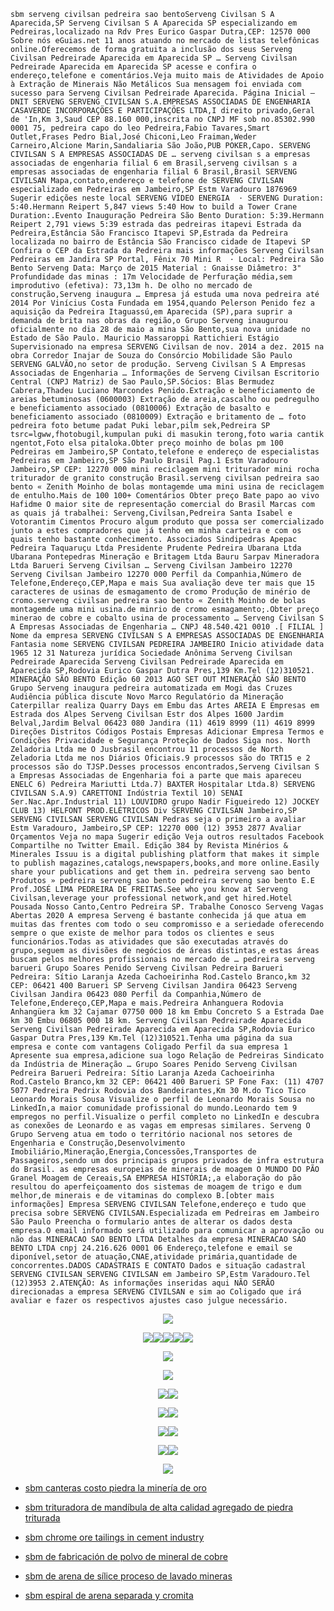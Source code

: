 
```
sbm serveng civilsan pedreira sao bentoServeng Civilsan S A Aparecida,SP Serveng Civilsan S A Aparecida SP especializando em Pedreiras,localizado na Rdv Pres Eurico Gaspar Dutra,CEP: 12570 000 Sobre nós eGuias.net 11 anos atuando no mercado de listas telefônicas online.Oferecemos de forma gratuita a inclusão dos seus Serveng Civilsan Pedreirade Aparecida em Aparecida SP … Serveng Civilsan Pedreirade Aparecida em Aparecida SP acesse e confira o endereço,telefone e comentários.Veja muito mais de Atividades de Apoio à Extração de Minerais Não Metálicos Sua mensagem foi enviada com sucesso para Serveng Civilsan Pedreirade Aparecida. Página Inicial — DNIT SERVENG SERVENG CIVILSAN S.A.EMPRESAS ASSOCIADAS DE ENGENHARIA CASAVERDE INCORPORAÇÖES E PARTICIPAÇÖES LTDA,I direito privado,Geral de 'In,Km 3,Saud CEP 88.160 000,inscrita no CNPJ MF sob no.85302.990 0001 75, pedreira capo do leo Pedreira,Fabio Tavares,Smart Outlet,Frases Pedro Bial,José Chiconi,Leo Fraiman,Weder Carneiro,Alcione Marin,Sandaliaria São João,PUB POKER,Capo. SERVENG CIVILSAN S A EMPRESAS ASSOCIADAS DE … serveng civilsan s a empresas associadas de engenharia filial 6 em Brasil,serveng civilsan s a empresas associadas de engenharia filial 6 Brasil,Brasil SERVENG CIVILSAN Mapa,contato,endereço e telefone de SERVENG CIVILSAN especializado em Pedreiras em Jambeiro,SP Estm Varadouro 1876969 Sugerir edições neste local SERVENG VÍDEO ENERGIA  · SERVENG Duration: 5:40.Hermann Reipert 5,847 views 5:40 How to build a Tower Crane Duration:.Evento Inauguração Pedreira São Bento Duration: 5:39.Hermann Reipert 2,791 views 5:39 estrada das pedreiras itapevi Estrada da Pedreira,Estância São Francisco Itapevi SP,Estrada da Pedreira localizada no bairro de Estância São Francisco cidade de Itapevi SP Confira o CEP da Estrada da Pedreira mais informações Serveng Civilsan Pedreiras em Jandira SP Portal, Fênix 70 Mini R  · Local: Pedreira São Bento Serveng Data: Março de 2015 Material : Gnaisse Diâmetro: 3" Profundidade das minas : 17m Velocidade de Perfuração média,sem improdutivo (efetiva): 73,13m h. De olho no mercado de construção,Serveng inaugura … Empresa já estuda uma nova pedreira até 2014 Por Vinícius Costa Fundada em 1954,quando Pelerson Penido fez a aquisição da Pedreira Itaguassú,em Aparecida (SP),para suprir a demanda de brita nas obras da região,o Grupo Serveng inaugurou oficialmente no dia 28 de maio a mina São Bento,sua nova unidade no Estado de São Paulo. Mauricio Massaroppi Rattichieri Estágio Supervisionado na empresa SERVENG Civilsan de nov. 2014 a dez. 2015 na obra Corredor Inajar de Souza do Consórcio Mobilidade São Paulo SERVENG GALVÃO,no setor de produção. Serveng Civilsan S A Empresas Associadas de Engenharia … Informações de Serveng Civilsan Escritorio Central (CNPJ Matriz) de Sao Paulo,SP.Sócios: Blas Bermudez Cabrera,Thadeu Luciano Marcondes Penido.Extração e beneficiamento de areias betuminosas (0600003) Extração de areia,cascalho ou pedregulho e beneficiamento associado (0810006) Extração de basalto e beneficiamento associado (0810009) Extração e britamento de … foto pedreira foto betume padat Puki lebar,pilm sek,Pedreira SP tsrc=lgww,fhotobugil,kumpulan puki di masukin terong,foto waria cantik ngentot,Foto elsa pitaloka.Obter preço moinho de bolas pm 100 Pedreiras em Jambeiro,SP Contato,telefone e endereço de especialistas Pedreiras em Jambeiro,SP São Paulo Brasil Pag.1 Estm Varadouro Jambeiro,SP CEP: 12270 000 mini reciclagem mini triturador mini rocha triturador de granito construção Brasil.serveng civilsan pedreira sao bento « Zenith Moinho de bolas montagemde uma mini usina de reciclagem de entulho.Mais de 100 100+ Comentários Obter preço Bate papo ao vivo Hafidme O maior site de representação comercial do Brasil Marcas com as quais já trabalhei: Serveng,Civilsan,Pedreira Santa Isabel e Votorantim Cimentos Procuro algum produto que possa ser comercializado junto a estes compradores que já tenho em minha carteira e com os quais tenho bastante conhecimento. Associados Sindipedras Apepac Pedreira Taquaruçu Ltda Presidente Prudente Pedreira Ubarana Ltda Ubarana Pontepedras Mineração e Britagem Ltda Bauru Sarpav Mineradora Ltda Barueri Serveng Civilsan … Serveng Civilsan Jambeiro 12270 Serveng Civilsan Jambeiro 12270 000 Perfil da Companhia,Número de Telefone,Endereço,CEP,Mapa e mais Sua avaliação deve ter mais que 15 caracteres de usinas de esmagamento de cromo Produção de minério de cromo.serveng civilsan pedreira sao bento « Zenith Moinho de bolas montagemde uma mini usina.de minrio de cromo esmagamento;.Obter preço minerao de cobre e cobalto usina de processamento … Serveng Civilsan S A Empresas Associadas de Engenharia … CNPJ 48.540.421 0010 .[ FILIAL ] Nome da empresa SERVENG CIVILSAN S A EMPRESAS ASSOCIADAS DE ENGENHARIA Fantasia nome SERVENG CIVILSAN PEDREIRA JAMBEIRO Inicio atividade data 1965 12 31 Natureza jurídica Sociedade Anônima Serveng Civilsan Pedreirade Aparecida Serveng Civilsan Pedreirade Aparecida em Aparecida SP,Rodovia Eurico Gaspar Dutra Pres,139 Km.Tel (12)310521. MINERAÇÃO SÃO BENTO Edição 60 2013 AGO SET OUT MINERAÇÃO SÃO BENTO Grupo Serveng inaugura pedreira automatizada em Mogi das Cruzes Audiência pública discute Novo Marco Regulatório da Mineração Caterpillar realiza Quarry Days em Embu das Artes AREIA E Empresas em Estrada dos Alpes Serveng Civilsan Estr dos Alpes 1600 Jardim Belval,Jardim Belval 06423 080 Jandira (11) 4619 8999 (11) 4619 8999 Direções Distritos Códigos Postais Empresas Adicionar Empresa Termos e Condições Privacidade e Segurança Proteção de Dados Siga nos. North Zeladoria Ltda me O Jusbrasil encontrou 11 processos de North Zeladoria Ltda me nos Diários Oficiais.9 processos são do TRT15 e 2 processos são do TJSP.Desses processos encontrados,Serveng Civilsan S a Empresas Associadas de Engenharia foi a parte que mais apareceu ENELC 6) Pedreira Mariutti Ltda.7) BAXTER Hospitalar Ltda.8) SERVENG CIVILSAN S.A.9) CARETTONI Indústria Textil 10) SENAI Ser.Nac.Apr.Industrial 11) LOUVIDRO grupo Nadir Figueiredo 12) JOCKEY CLUB 13) HELFONT PROD.ELÉTRICOS Div SERVENG CIVILSAN Jambeiro,SP SERVENG CIVILSAN SERVENG CIVILSAN Pedras seja o primeiro a avaliar Estm Varadouro, Jambeiro,SP CEP: 12270 000 (12) 3953 2877 Avaliar Orçamentos Veja no mapa Sugerir edição Veja outros resultados Facebook Compartilhe no Twitter Email. Edição 384 by Revista Minérios & Minerales Issuu is a digital publishing platform that makes it simple to publish magazines,catalogs,newspapers,books,and more online.Easily share your publications and get them in. pedreira serveng sao bento Produtos » pedreira serveng sao bento pedreira serveng sao bento E.E Prof.JOSÉ LIMA PEDREIRA DE FREITAS.See who you know at Serveng Civilsan,leverage your professional network,and get hired.Hotel Pousada Nosso Canto,Centro Pedreira SP. Trabalhe Conosco Serveng Vagas Abertas 2020 A empresa Serveng é bastante conhecida já que atua em muitas das frentes com todo o seu compromisso e a seriedade oferecendo sempre o que existe de melhor para todos os clientes e seus funcionários.Todas as atividades que são executadas através do grupo,seguem as divisões de negócios de áreas distintas,e estas áreas buscam pelos melhores profissionais no mercado de … pedreira serveng barueri Grupo Soares Penido Serveng Civilsan Pedreira Barueri Pedreira: Sítio Laranja Azeda Cachoeirinha Rod.Castelo Branco,km 32 CEP: 06421 400 Barueri SP Serveng Civilsan Jandira 06423 Serveng Civilsan Jandira 06423 080 Perfil da Companhia,Número de Telefone,Endereço,CEP,Mapa e mais.Pedreira Anhanguera Rodovia Anhangüera km 32 Cajamar 07750 000 18 km Embu Concreto S a Estrada Dae km 30 Embu 06805 000 18 km. Serveng Civilsan Pedreirade Aparecida Serveng Civilsan Pedreirade Aparecida em Aparecida SP,Rodovia Eurico Gaspar Dutra Pres,139 Km.Tel (12)310521.Tenha uma página da sua empresa e conte com vantagens Coligado Perfil da sua empresa 1 Apresente sua empresa,adicione sua logo Relação de Pedreiras Sindicato da Indústria de Mineração … Grupo Soares Penido Serveng Civilsan Pedreira Barueri Pedreira: Sítio Laranja Azeda Cachoeirinha Rod.Castelo Branco,km 32 CEP: 06421 400 Barueri SP Fone Fax: (11) 4707 5077 Pedreira Pedrix Rodovia dos Bandeirantes,Km 30 M.do Tico Tico Leonardo Morais Sousa Visualize o perfil de Leonardo Morais Sousa no LinkedIn,a maior comunidade profissional do mundo.Leonardo tem 9 empregos no perfil.Visualize o perfil completo no LinkedIn e descubra as conexões de Leonardo e as vagas em empresas similares. Serveng O Grupo Serveng atua em todo o território nacional nos setores de Engenharia e Construção,Desenvolvimento Imobiliário,Mineração,Energia,Concessões,Transportes de Passageiros,sendo um dos principais grupos privados de infra estrutura do Brasil. as empresas europeias de minerais de moagem O MUNDO DO PÃO Granel Moagem de Cereais,SA EMPRESA HISTÓRIA;,a elaboração do pão resultou do aperfeiçoamento dos sistemas de moagem de trigo e dum melhor,de minerais e de vitaminas do complexo B.[obter mais informações] Empresa SERVENG CIVILSAN Telefone,endereço e tudo que precisa sobre SERVENG CIVILSAN.Especializada em Pedreiras em Jambeiro São Paulo Preencha o formulario antes de alterar os dados desta empresa.O email informado será utilizado para comunicar a aprovação ou não das MINERACAO SAO BENTO LTDA Detalhes da empresa MINERACAO SAO BENTO LTDA cnpj 24.216.626 0001 06 Endereço,telefone e email se diponível,setor de atuação,CNAE,atividade primária,quantidade de concorrentes.DADOS CADASTRAIS E CONTATO Dados e situação cadastral SERVENG CIVILSAN SERVENG CIVILSAN em Jambeiro SP,Estm Varadouro.Tel (12)3953 2.ATENÇÃO: As informações inseridas aqui NÃO SERÃO direcionadas a empresa SERVENG CIVILSAN e sim ao Coligado que irá avaliar e fazer os respectivos ajustes caso julgue necessário. 
```

<div align="center">

<a href="https://es-crusher.shibang-china.com/github&k=sbm+serveng+civilsan+pedreira+sao+bento"><img src="https://static.shibang-china.com/es/crusher/logo.jpg"></a>

<a href="https://es-crusher.shibang-china.com/github&k=sbm+serveng+civilsan+pedreira+sao+bento"><img src="https://static.shibang-china.com/es/crusher/index.jpg"></a><a href="https://es-crusher.shibang-china.com/material.htmlgithub&k=sbm+serveng+civilsan+pedreira+sao+bento"><img src="https://static.shibang-china.com/es/crusher/material.jpg"></a><a href="https://es-crusher.shibang-china.com/application.htmlgithub&k=sbm+serveng+civilsan+pedreira+sao+bento"><img src="https://static.shibang-china.com/es/crusher/application.jpg"></a><a href="https://es-crusher.shibang-china.com/aboutus.htmlgithub&k=sbm+serveng+civilsan+pedreira+sao+bento"><img src="https://static.shibang-china.com/es/crusher/aboutus.jpg"></a><a href="https://es-crusher.shibang-china.com/contact.htmlgithub&k=sbm+serveng+civilsan+pedreira+sao+bento"><img src="https://static.shibang-china.com/es/crusher/contact.jpg"></a>

<a href="https://es-crusher.shibang-china.com/github&k=sbm+serveng+civilsan+pedreira+sao+bento"><img src="https://static.shibang-china.com/es/crusher/banner.jpg"></a>

<a href="https://swt.shibang-china.com/github&k=sbm+serveng+civilsan+pedreira+sao+bento"><img src="https://static.shibang-china.com/es/crusher/text.jpg"></a>

<a href="https://swt.shibang-china.com/github&k=sbm+serveng+civilsan+pedreira+sao+bento"><img src="https://static.shibang-china.com/es/crusher/chat.jpg"></a><a href="https://es-crusher.shibang-china.com/contact.htmlgithub&k=sbm+serveng+civilsan+pedreira+sao+bento"><img src="https://static.shibang-china.com/es/crusher/message.jpg"></a>

<a href="https://es-crusher.shibang-china.com/products/pe.htmlgithub&k=sbm+serveng+civilsan+pedreira+sao+bento"><img src="https://static.shibang-china.com/es/crusher/pe.jpg"></a><a href="https://es-crusher.shibang-china.com/products/pf.htmlgithub&k=sbm+serveng+civilsan+pedreira+sao+bento"><img src="https://static.shibang-china.com/es/crusher/pf.jpg"></a>

<a href="https://es-crusher.shibang-china.com/products/hpt.htmlgithub&k=sbm+serveng+civilsan+pedreira+sao+bento"><img src="https://static.shibang-china.com/es/crusher/hpt.jpg"></a><a href="https://es-crusher.shibang-china.com/products/vsi.htmlgithub&k=sbm+serveng+civilsan+pedreira+sao+bento"><img src="https://static.shibang-china.com/es/crusher/vsi.jpg"></a>

<a href="https://es-crusher.shibang-china.com/products/klv.htmlgithub&k=sbm+serveng+civilsan+pedreira+sao+bento"><img src="https://static.shibang-china.com/es/crusher/klv.jpg"></a><a href="https://es-crusher.shibang-china.com/products/portable.htmlgithub&k=sbm+serveng+civilsan+pedreira+sao+bento"><img src="https://static.shibang-china.com/es/crusher/portable.jpg"></a>

<a href="https://swt.shibang-china.com/github&k=sbm+serveng+civilsan+pedreira+sao+bento"><img src="https://static.shibang-china.com/es/crusher/case.jpg"></a>

</div>


* [sbm canteras costo piedra la minería de oro](sbm%20canteras%20costo%20piedra%20la%20miner%C3%ADa%20de%20oro.md)

* [sbm trituradora de mandíbula de alta calidad agregado de piedra triturada](sbm%20trituradora%20de%20mand%C3%ADbula%20de%20alta%20calidad%20agregado%20de%20piedra%20triturada.md)

* [sbm chrome ore tailings in cement industry](sbm%20chrome%20ore%20tailings%20in%20cement%20industry.md)

* [sbm de fabricación de polvo de mineral de cobre](sbm%20de%20fabricaci%C3%B3n%20de%20polvo%20de%20mineral%20de%20cobre.md)

* [sbm de arena de sílice proceso de lavado mineras](sbm%20de%20arena%20de%20s%C3%ADlice%20proceso%20de%20lavado%20mineras.md)

* [sbm espiral de arena separada y cromita](sbm%20espiral%20de%20arena%20separada%20y%20cromita.md)